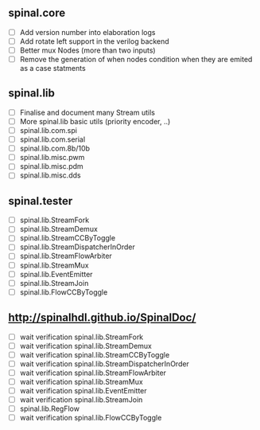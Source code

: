 ## spinal.core

- [ ] Add version number into elaboration logs
- [ ] Add rotate left support in the verilog backend
- [ ] Better mux Nodes (more than two inputs)
- [ ] Remove the generation of when nodes condition when they are emited as a case statments

## spinal.lib

- [ ] Finalise and document many Stream utils
- [ ] More spinal.lib basic utils (priority encoder, ..)
- [ ] spinal.lib.com.spi
- [ ] spinal.lib.com.serial
- [ ] spinal.lib.com.8b/10b
- [ ] spinal.lib.misc.pwm
- [ ] spinal.lib.misc.pdm
- [ ] spinal.lib.misc.dds

## spinal.tester

- [ ] spinal.lib.StreamFork
- [ ] spinal.lib.StreamDemux
- [ ] spinal.lib.StreamCCByToggle
- [ ] spinal.lib.StreamDispatcherInOrder
- [ ] spinal.lib.StreamFlowArbiter
- [ ] spinal.lib.StreamMux
- [ ] spinal.lib.EventEmitter
- [ ] spinal.lib.StreamJoin
- [ ] spinal.lib.FlowCCByToggle

## http://spinalhdl.github.io/SpinalDoc/

- [ ] wait verification spinal.lib.StreamFork
- [ ] wait verification spinal.lib.StreamDemux
- [ ] wait verification spinal.lib.StreamCCByToggle
- [ ] wait verification spinal.lib.StreamDispatcherInOrder
- [ ] wait verification spinal.lib.StreamFlowArbiter
- [ ] wait verification spinal.lib.StreamMux
- [ ] wait verification spinal.lib.EventEmitter
- [ ] wait verification spinal.lib.StreamJoin
- [ ] spinal.lib.RegFlow
- [ ] wait verification spinal.lib.FlowCCByToggle
